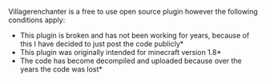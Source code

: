 Villagerenchanter is a free to use open source plugin however the following conditions apply:

* This plugin is broken and has not been working for years, because of this I have decided to just post the code publicly*
* This plugin was originally intended for minecraft version 1.8*
* The code has become decompiled and uploaded because over the years the code was lost*
